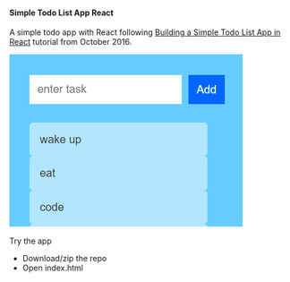 #### Simple Todo List App React

A simple todo app with React following [Building a Simple Todo List App in React](https://www.kirupa.com/react/simple_todo_app_react.htm) tutorial from October 2016.

![A Screenshot of the app](app-screenshot.png)

Try the app
- Download/zip the repo
- Open index.html
